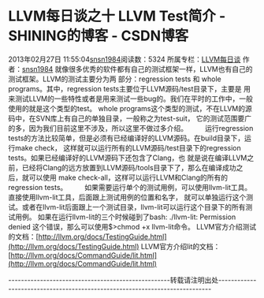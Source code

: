 # LLVM每日谈之十 LLVM Test简介 - SHINING的博客 - CSDN博客
2013年02月27日 11:55:04[snsn1984](https://me.csdn.net/snsn1984)阅读数：5324
所属专栏：[LLVM每日谈](https://blog.csdn.net/column/details/llvm-study.html)
作者：[snsn1984](http://blog.csdn.net/snsn1984)
就像很多优秀的软件都有自己的测试框架一样，LLVM也有自己的测试框架。LLVM的测试主要分为两
部分：regression tests 和 whole programs。其中，regression tests主要位于LLVM源码/test目录下，主要是
用来测试LLVM的一些特性或者是用来测试一些bug的。我们在平时的工作中，一般使用的就是这个类型的test。
whole programs这个类型的测试，不在LLVM的源码中，在SVN库上有自己的单独目录，一般称之为test-suit，
它的测试范围要广的多，因为我们目前这里不涉及，所以这里不做过多介绍。
        运行regression tests的方法比较简单，但是必须有已经编译好的LLVM源码。在build目录下，运行make check，
这样就可以运行所有的LLVM源码/test目录下的regression tests。如果已经编译好的LLVM源码下还包含了Clang，也
就是说在编译LLVM之前，已经将Clang的远方放置到LLVM源码/tools目录下了，那么在编译成功之后，就可以使用
make check-all，这样可以运行LLVM和Clang的所有的regression tests。
        如果需要运行单个的测试用例，可以使用llvm-lit工具。直接使用llvm-lit工具，后面跟上测试用例的位置和名字，
就可以单独运行这个测试。或者在llvm-lit后面跟上一个测试目录，llvm-lit可以运行这个目录下的所有测试用例。
如果在运行llvm-lit的三个时候碰到了bash: ./llvm-lit: Permission denied 这个错误，那么可以使用$>chmod +x llvm-lit命令。
LLVM官方介绍测试的文档：[http://llvm.org/docs/TestingGuide.html](http://llvm.org/docs/TestingGuide.html)
LLVM官方介绍lit的文档：[http://llvm.org/docs/CommandGuide/lit.html](http://llvm.org/docs/CommandGuide/lit.html)

---------------------------------------------------转载请注明出处----------------------------------------------------------------------------
